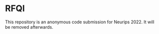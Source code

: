 # RFQI
This repository is an anonymous code submission for Neurips 2022. It will be removed afterwards.
